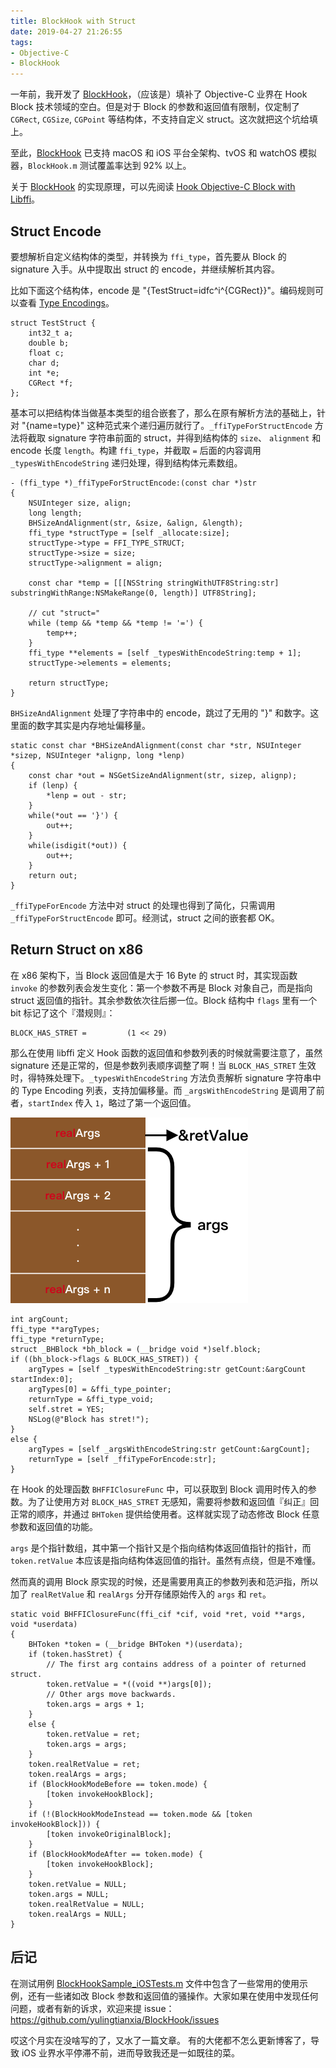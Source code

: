 ```yaml
---
title: BlockHook with Struct
date: 2019-04-27 21:26:55
tags:
- Objective-C
- BlockHook
---
```


一年前，我开发了 [BlockHook](https://github.com/yulingtianxia/BlockHook)，（应该是）填补了 Objective-C 业界在 Hook Block 技术领域的空白。但是对于 Block 的参数和返回值有限制，仅定制了 `CGRect`, `CGSize`, `CGPoint` 等结构体，不支持自定义 struct。这次就把这个坑给填上。

至此，[BlockHook](https://github.com/yulingtianxia/BlockHook) 已支持 macOS 和 iOS 平台全架构、tvOS 和 watchOS 模拟器，`BlockHook.m` 测试覆盖率达到 92% 以上。

<!--more-->

关于 [BlockHook](https://github.com/yulingtianxia/BlockHook) 的实现原理，可以先阅读 [Hook Objective-C Block with Libffi](http://yulingtianxia.com/blog/2018/02/28/Hook-Objective-C-Block-with-Libffi/)。

## Struct Encode

要想解析自定义结构体的类型，并转换为 `ffi_type`，首先要从 Block 的 signature 入手。从中提取出 struct 的 encode，并继续解析其内容。

比如下面这个结构体，encode 是 "{TestStruct=idfc^i^{CGRect}}"。编码规则可以查看 [Type Encodings](https://nshipster.cn/type-encodings/)。

```
struct TestStruct {
    int32_t a;
    double b;
    float c;
    char d;
    int *e;
    CGRect *f;
};
```

基本可以把结构体当做基本类型的组合嵌套了，那么在原有解析方法的基础上，针对 "{name=type}" 这种范式来个递归遍历就行了。`_ffiTypeForStructEncode` 方法将截取 signature 字符串前面的 struct，并得到结构体的 `size`、 `alignment` 和 encode 长度 `length`。构建 `ffi_type`，并截取 `=` 后面的内容调用 `_typesWithEncodeString` 递归处理，得到结构体元素数组。

```
- (ffi_type *)_ffiTypeForStructEncode:(const char *)str
{
    NSUInteger size, align;
    long length;
    BHSizeAndAlignment(str, &size, &align, &length);
    ffi_type *structType = [self _allocate:size];
    structType->type = FFI_TYPE_STRUCT;
    structType->size = size;
    structType->alignment = align;
    
    const char *temp = [[[NSString stringWithUTF8String:str] substringWithRange:NSMakeRange(0, length)] UTF8String];
    
    // cut "struct="
    while (temp && *temp && *temp != '=') {
        temp++;
    }
    ffi_type **elements = [self _typesWithEncodeString:temp + 1];
    structType->elements = elements;
    
    return structType;
}
```

`BHSizeAndAlignment` 处理了字符串中的 encode，跳过了无用的 "}" 和数字。这里面的数字其实是内存地址偏移量。

```
static const char *BHSizeAndAlignment(const char *str, NSUInteger *sizep, NSUInteger *alignp, long *lenp)
{
    const char *out = NSGetSizeAndAlignment(str, sizep, alignp);
    if (lenp) {
        *lenp = out - str;
    }
    while(*out == '}') {
        out++;
    }
    while(isdigit(*out)) {
        out++;
    }
    return out;
}
```

`_ffiTypeForEncode` 方法中对 struct 的处理也得到了简化，只需调用 `_ffiTypeForStructEncode` 即可。经测试，struct 之间的嵌套都 OK。

## Return Struct on x86

在 x86 架构下，当 Block 返回值是大于 16 Byte 的 struct 时，其实现函数 `invoke` 的参数列表会发生变化：第一个参数不再是 Block 对象自己，而是指向 struct 返回值的指针。其余参数依次往后挪一位。Block 结构中 `flags` 里有一个 bit 标记了这个『潜规则』：

```
BLOCK_HAS_STRET =         (1 << 29)
```

那么在使用 libffi 定义 Hook 函数的返回值和参数列表的时候就需要注意了，虽然 signature 还是正常的，但是参数列表顺序调整了啊！当 `BLOCK_HAS_STRET` 生效时，得特殊处理下。`_typesWithEncodeString` 方法负责解析 signature 字符串中的 Type Encoding 列表，支持加偏移量。而 `_argsWithEncodeString` 是调用了前者，`startIndex` 传入 `1`，略过了第一个返回值。

![](https://github.com/yulingtianxia/Blog-Hexo-Source/blob/master/source/resources/BlockHook/realArgs.png?raw=true)

```
int argCount;
ffi_type **argTypes;
ffi_type *returnType;
struct _BHBlock *bh_block = (__bridge void *)self.block;
if ((bh_block->flags & BLOCK_HAS_STRET)) {
    argTypes = [self _typesWithEncodeString:str getCount:&argCount startIndex:0];
    argTypes[0] = &ffi_type_pointer;
    returnType = &ffi_type_void;
    self.stret = YES;
    NSLog(@"Block has stret!");
}
else {
    argTypes = [self _argsWithEncodeString:str getCount:&argCount];
    returnType = [self _ffiTypeForEncode:str];
}
```

在 Hook 的处理函数 `BHFFIClosureFunc` 中，可以获取到 Block 调用时传入的参数。为了让使用方对 `BLOCK_HAS_STRET` 无感知，需要将参数和返回值『纠正』回正常的顺序，并通过 `BHToken` 提供给使用者。这样就实现了动态修改 Block 任意参数和返回值的功能。

`args` 是个指针数组，其中第一个指针又是个指向结构体返回值指针的指针，而 `token.retValue` 本应该是指向结构体返回值的指针。虽然有点绕，但是不难懂。

然而真的调用 Block 原实现的时候，还是需要用真正的参数列表和范沪指，所以加了 `realRetValue` 和 `realArgs` 分开存储原始传入的 `args` 和 `ret`。

```
static void BHFFIClosureFunc(ffi_cif *cif, void *ret, void **args, void *userdata)
{
    BHToken *token = (__bridge BHToken *)(userdata);
    if (token.hasStret) {
        // The first arg contains address of a pointer of returned struct.
        token.retValue = *((void **)args[0]);
        // Other args move backwards.
        token.args = args + 1;
    }
    else {
        token.retValue = ret;
        token.args = args;
    }
    token.realRetValue = ret;
    token.realArgs = args;
    if (BlockHookModeBefore == token.mode) {
        [token invokeHookBlock];
    }
    if (!(BlockHookModeInstead == token.mode && [token invokeHookBlock])) {
        [token invokeOriginalBlock];
    }
    if (BlockHookModeAfter == token.mode) {
        [token invokeHookBlock];
    }
    token.retValue = NULL;
    token.args = NULL;
    token.realRetValue = NULL;
    token.realArgs = NULL;
}
```

## 后记

在测试用例 [BlockHookSample_iOSTests.m](https://github.com/yulingtianxia/BlockHook/blob/master/BlockHookSample%20iOSTests/BlockHookSample_iOSTests.m) 文件中包含了一些常用的使用示例，还有一些诸如改 Block 参数和返回值的骚操作。大家如果在使用中发现任何问题，或者有新的诉求，欢迎来提 issue：https://github.com/yulingtianxia/BlockHook/issues

哎这个月实在没啥写的了，又水了一篇文章。
有的大佬都不怎么更新博客了，导致 iOS 业界水平停滞不前，进而导致我还是一如既往的菜。